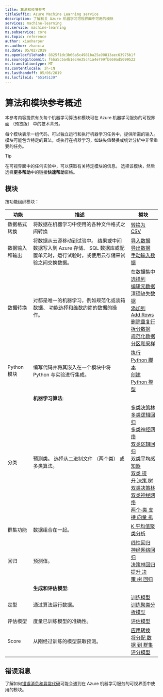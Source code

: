 ```yaml
---
title: 算法和模块参考
titleSuffix: Azure Machine Learning service
description: 了解有关 Azure 机器学习可视界面中可用的模块
services: machine-learning
ms.service: machine-learning
ms.subservice: core
ms.topic: reference
author: xiaoharper
ms.author: zhanxia
ms.date: 05/02/2019
ms.openlocfilehash: 8825f1dc3b66a5c4981ba25a90813aec63975b1f
ms.sourcegitcommit: f6ba5c5a4b1ec4e35c41a4e799fb669ad5099522
ms.translationtype: MT
ms.contentlocale: zh-CN
ms.lasthandoff: 05/06/2019
ms.locfileid: "65145139"
---
```

# <a name="algorithm--module-reference-overview"></a>算法和模块参考概述

本参考内容提供有关每个机器学习算法和模块可在 Azure 机器学习服务的可视界面 （预览版） 中的技术背景。

每个模块表示一组代码，可以独立运行和执行机器学习任务中，提供所需的输入。 模块可能包含特定的算法，或执行在机器学习，如缺失值替换或统计分析中非常重要的任务。

> [!TIP]
> 在可视界面中的任何实验中，可以获取有关特定模块的信息。 选择该模块，然后选择**更多帮助**中的链接**快速帮助**窗格。

## <a name="modules"></a>模块

按功能组织模块：

| 功能 | 描述 | 模块 |
| --- |--- | ---- |
| 数据格式转换 | 将数据在机器学习中使用的各种文件格式之间转换 | [转换为 CSV](convert-to-csv.md) |
| 数据输入和输出 | 将数据从云源移动到试验中。 结果或中间数据写入到 Azure 存储、 SQL 数据库或配置单元时，运行试验时，或使用云存储来试验之间交换数据。  | [导入数据](import-data.md)<br/>[导出数据](export-data.md)<br/>[手动输入数据](enter-data-manually.md) |
| 数据转换 | 对都是唯一的机器学习，例如规范化或装箱数据、 功能选择和维数约简的数据的操作。| [在数据集中选择列](select-columns-in-dataset.md) <br/> [编辑元数据](edit-metadata.md) <br/> [清理缺失数据](clean-missing-data.md) <br/> [添加列](add-columns.md) <br/> [Add Rows](add-rows.md) <br/> [删除重复行](remove-duplicate-rows.md) <br/> [拆分数据](split-data.md) <br/> [规范化数据](normalize-data.md) <br/> [分区和采样](partition-and-sample.md) |
| Python 模块 | 编写代码并将其嵌入在一个模块中将 Python 与实验进行集成。 | [执行 Python 脚本](execute-python-script.md)   <br/> [创建 Python 模型](create-python-model.md)
|  | **机器学习算法**: | |
| 分类 | 预测类。  选择从二进制文件 （两个类） 或多类算法。| [多类决策林](multiclass-decision-forest.md) <br/> [多类逻辑回归](multiclass-logistic-regression.md)  <br/> [多类神经网络](multiclass-neural-network.md)  <br/>  [双类逻辑回归](two-class-logistic-regression.md)  <br/>[双类平均感知器](two-class-averaged-perceptron.md) <br/> [双类&nbsp;提升&nbsp;决策&nbsp;树](two-class-boosted-decision-tree.md)  <br/> [双类决策林](two-class-decision-forest.md)  <br/> [双类神经网络](two-class-neural-network.md)  <br/> [两个&#8209;类&nbsp;支持&nbsp;向量&nbsp;机](two-class-support-vector-machine.md) 
| 群集功能 | 数据组合在一起。| [K 平均值聚类分析](k-means-clustering.md)
| 回归 | 预测值。 | [线性回归](linear-regression.md)  <br/> [神经网络回归](neural-network-regression.md)  <br/> [决策林回归](decision-forest-regression.md)  <br/> [提升&nbsp;决策&nbsp;树&nbsp;回归](boosted-decision-tree-regression.md)
|  | **生成和评估模型**: | |
| 定型   | 通过算法运行数据。 | [训练模型](train-model.md)  <br/> [训练聚类分析模型](train-clustering-model.md)    |
| 评估模型 | 度量已训练模型的准确性。 |  [评估模型](evaluate-model.md)
| Score | 从刚经过训练的模型获取预测。 | [应用转换](apply-transformation.md)<br/>[将分配&nbsp;数据&nbsp;到&nbsp;群集](assign-data-to-clusters.md) <br/>[评分模型](score-model.md)

## <a name="error-messages"></a>错误消息

了解如何[错误消息和异常代码](machine-learning-module-error-codes.md)可能会遇到在 Azure 机器学习服务的可视界面中使用的模块。
